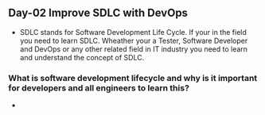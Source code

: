 ## Day-02 Improve SDLC with DevOps

- SDLC stands for Software Development Life Cycle. If your in the field you need to learn SDLC. Wheather your a Tester, Software Developer and DevOps or any other related field in IT industry you need to learn and understand the concept of SDLC.

### What is software development lifecycle and why is it important for developers and all engineers to learn this?

- 
